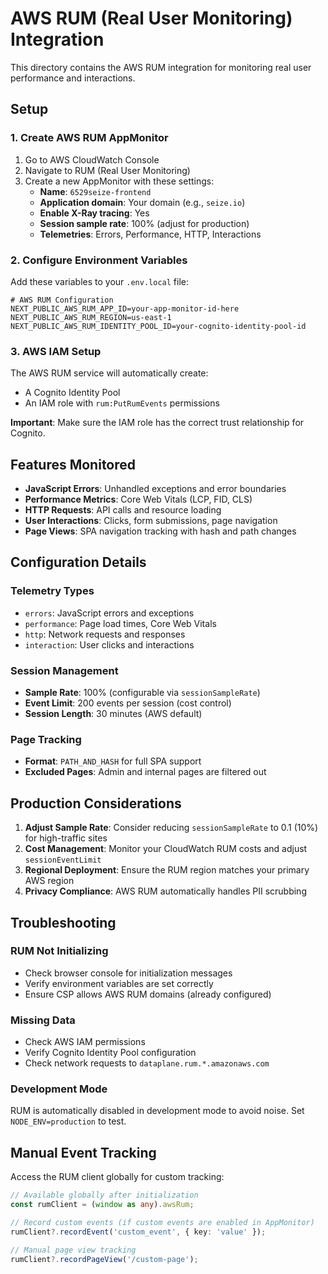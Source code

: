 # AWS RUM (Real User Monitoring) Integration

This directory contains the AWS RUM integration for monitoring real user performance and interactions.

## Setup

### 1. Create AWS RUM AppMonitor

1. Go to AWS CloudWatch Console
2. Navigate to RUM (Real User Monitoring)
3. Create a new AppMonitor with these settings:
   - **Name**: `6529seize-frontend`
   - **Application domain**: Your domain (e.g., `seize.io`)
   - **Enable X-Ray tracing**: Yes
   - **Session sample rate**: 100% (adjust for production)
   - **Telemetries**: Errors, Performance, HTTP, Interactions

### 2. Configure Environment Variables

Add these variables to your `.env.local` file:

```env
# AWS RUM Configuration
NEXT_PUBLIC_AWS_RUM_APP_ID=your-app-monitor-id-here
NEXT_PUBLIC_AWS_RUM_REGION=us-east-1
NEXT_PUBLIC_AWS_RUM_IDENTITY_POOL_ID=your-cognito-identity-pool-id
```

### 3. AWS IAM Setup

The AWS RUM service will automatically create:
- A Cognito Identity Pool
- An IAM role with `rum:PutRumEvents` permissions

**Important**: Make sure the IAM role has the correct trust relationship for Cognito.

## Features Monitored

- **JavaScript Errors**: Unhandled exceptions and error boundaries
- **Performance Metrics**: Core Web Vitals (LCP, FID, CLS)
- **HTTP Requests**: API calls and resource loading
- **User Interactions**: Clicks, form submissions, page navigation
- **Page Views**: SPA navigation tracking with hash and path changes

## Configuration Details

### Telemetry Types

- `errors`: JavaScript errors and exceptions
- `performance`: Page load times, Core Web Vitals
- `http`: Network requests and responses
- `interaction`: User clicks and interactions

### Session Management

- **Sample Rate**: 100% (configurable via `sessionSampleRate`)
- **Event Limit**: 200 events per session (cost control)
- **Session Length**: 30 minutes (AWS default)

### Page Tracking

- **Format**: `PATH_AND_HASH` for full SPA support
- **Excluded Pages**: Admin and internal pages are filtered out

## Production Considerations

1. **Adjust Sample Rate**: Consider reducing `sessionSampleRate` to 0.1 (10%) for high-traffic sites
2. **Cost Management**: Monitor your CloudWatch RUM costs and adjust `sessionEventLimit`
3. **Regional Deployment**: Ensure the RUM region matches your primary AWS region
4. **Privacy Compliance**: AWS RUM automatically handles PII scrubbing

## Troubleshooting

### RUM Not Initializing

- Check browser console for initialization messages
- Verify environment variables are set correctly
- Ensure CSP allows AWS RUM domains (already configured)

### Missing Data

- Check AWS IAM permissions
- Verify Cognito Identity Pool configuration
- Check network requests to `dataplane.rum.*.amazonaws.com`

### Development Mode

RUM is automatically disabled in development mode to avoid noise. Set `NODE_ENV=production` to test.

## Manual Event Tracking

Access the RUM client globally for custom tracking:

```typescript
// Available globally after initialization
const rumClient = (window as any).awsRum;

// Record custom events (if custom events are enabled in AppMonitor)
rumClient?.recordEvent('custom_event', { key: 'value' });

// Manual page view tracking
rumClient?.recordPageView('/custom-page');
```